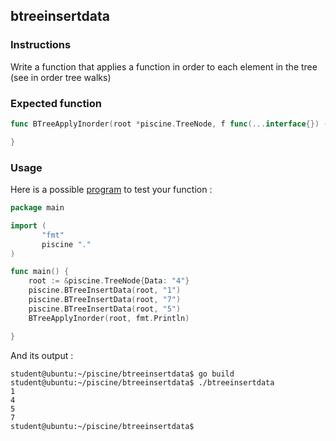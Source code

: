 ## btreeinsertdata

### Instructions

Write a function that applies a function in order to each element in the tree
(see in order tree walks)

### Expected function

```go
func BTreeApplyInorder(root *piscine.TreeNode, f func(...interface{}) (int, error)) {

}
```

### Usage

Here is a possible [program](TODO-LINK) to test your function :

```go
package main

import (
       "fmt"
       piscine "."
)

func main() {
	root := &piscine.TreeNode{Data: "4"}
	piscine.BTreeInsertData(root, "1")
	piscine.BTreeInsertData(root, "7")
	piscine.BTreeInsertData(root, "5")
	BTreeApplyInorder(root, fmt.Println)

}
```

And its output :

```console
student@ubuntu:~/piscine/btreeinsertdata$ go build
student@ubuntu:~/piscine/btreeinsertdata$ ./btreeinsertdata
1
4
5
7
student@ubuntu:~/piscine/btreeinsertdata$
```
